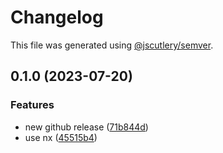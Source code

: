 # Changelog

This file was generated using [@jscutlery/semver](https://github.com/jscutlery/semver).

## 0.1.0 (2023-07-20)


### Features

* new github release ([71b844d](https://github.com/rudderlabs/rudder-sdk-android/commit/71b844d8a72a2f6d1a46aa94b744772c53ce1ce0))
* use nx ([45515b4](https://github.com/rudderlabs/rudder-sdk-android/commit/45515b427aafceb59d7b19c59ba1cf7fe3116da5))
